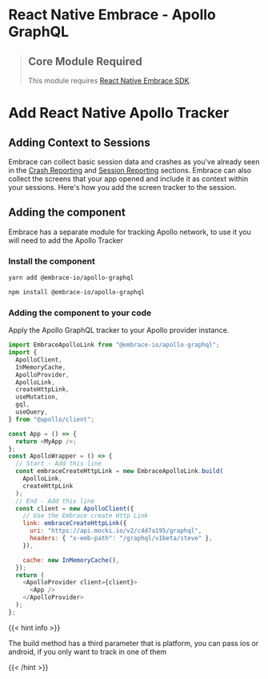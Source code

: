 # React Native Embrace - Apollo GraphQL

> ## Core Module Required
>
> This module requires [React Native Embrace SDK](https://www.npmjs.com/package/@embrace-io/core).

# Add React Native Apollo Tracker

## Adding Context to Sessions

Embrace can collect basic session data and crashes as you've already seen in the [Crash Reporting](https://embrace.io/docs/react-native/integration/crash-reporting) and [Session Reporting](https://embrace.io/docs/react-native/integration/session-reporting) sections.
Embrace can also collect the screens that your app opened and include it as context within your sessions.
Here's how you add the screen tracker to the session.

## Adding the component

Embrace has a separate module for tracking Apollo network, to use it you will need to add the Apollo Tracker

### Install the component

```sh
yarn add @embrace-io/apollo-graphql

```

```sh
npm install @embrace-io/apollo-graphql
```

### Adding the component to your code

Apply the Apollo GraphQL tracker to your Apollo provider instance.

```javascript
import EmbraceApolloLink from "@embrace-io/apollo-graphql";
import {
  ApolloClient,
  InMemoryCache,
  ApolloProvider,
  ApolloLink,
  createHttpLink,
  useMutation,
  gql,
  useQuery,
} from "@apollo/client";

const App = () => {
  return <MyApp />;
};
const ApolloWrapper = () => {
  // Start - Add this line
  const embraceCreateHttpLink = new EmbraceApolloLink.build(
    ApolloLink,
    createHttpLink
  );
  // End - Add this line
  const client = new ApolloClient({
    // Use the Embrace create Http Link
    link: embraceCreateHttpLink({
      uri: "https://api.mocki.io/v2/c4d7a195/graphql",
      headers: { "x-emb-path": "/graphql/v1beta/steve" },
    }),

    cache: new InMemoryCache(),
  });
  return (
    <ApolloProvider client={client}>
      <App />
    </ApolloProvider>
  );
};
```

{{< hint info >}}

The build method has a third parameter that is platform, you can pass ios or android, if you only want to track in one of them

{{< /hint >}}
